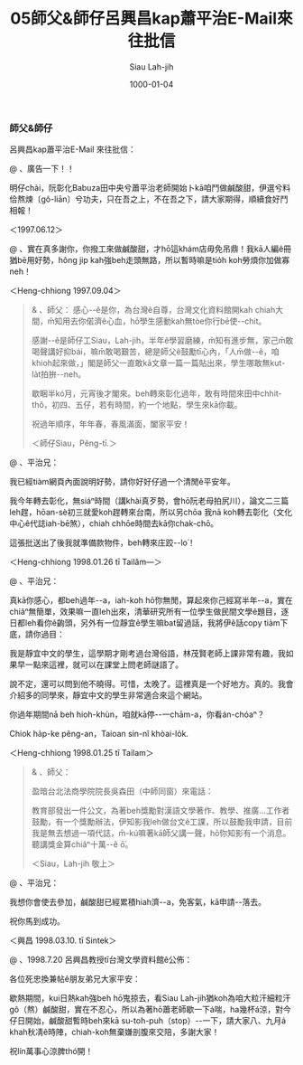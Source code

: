 ﻿---
title: 05師父&師仔呂興昌kap蕭平治E-Mail來往批信
author: Siau Lah-jih
date: 1000-01-04
category: siaukai
layout: post
---


### 師父&師仔

  

呂興昌kap蕭平治E-Mail 來往批信：

  

@ 、廣告一下！！

明仔chài，阮彰化Babuza田中央兮蕭平治老師開始卜kā咱鬥做鹹酸甜，伊選兮料佮熬煉〔gô-liān〕兮功夫，只在吾之上，不在吾之下，請大家期得，順續食好鬥相報！

＜1997.06.12＞

  

@ 、實在真多謝你，你撥工來做鹹酸甜，才hō͘這khám店毋免吊鼎！我kā人編ê冊猶bē用好勢，hông jip kah強beh走頭無路，所以暫時嘛是tio̍h koh勞煩你加做寡neh！

＜Heng-chhiong 1997.09.04＞
 

> & 、師父：
感心--ê是你，為台灣ê自尊，台灣文化資料館開kah chiah大間，m̄知用去你偌濟ê心血，hō͘學生感動kah無tòe你行bē使--chit。
> 
> 感謝--ê是師仔工Siau，Lah-jih，半年ê學習磨練，m̄知有進步無，家己m̄敢喝聲講好抑bái，嘛m̄敢喝艱苦，總是師父ê鼓勵tī心內，「人m̄做--ê，咱khioh起來做，」閣是師父一直敢kā文章一篇一篇貼出來，學生哪敢無kut-la̍t拍拚--neh。
> 
> 歇睏半kó͘月，元宵後才閣來。beh轉來彰化過年，敢有時間來田中chhit-thô，初四、五仔，若有時間，約一个地點，學生來kā你載。
> 
> 祝過年順序，年年春，春風滿面，闔家平安！
> 
>＜師仔Siau，Pêng-tī.＞

  

@ 、平治兄：

我已經tiàm網頁內面說明好勢，請你好好仔過一个清閒ê平安年。

我今年轉去彰化，無siáⁿ時間（講khài真歹勢，會hō͘阮老母拍尻川），論文二三篇leh趕，hōan-sè初三就愛koh趕轉來台南，所以另chōa 我nā koh轉去彰化（文化中心ê代誌iah-bē煞），chiah chhōe時間去kā你chak-chō。

這張批送出了後我就準備款物件，beh轉來庄跤--lo͘！

＜Heng-chhiong 1998.01.26 tī Tailâm—＞

@ 、平治兄：

真kā你感心，都beh過年--a，iah-koh hō͘你無閒，算起來你己經寫半年--a，實在chiâⁿ無簡單，效果嘛一直leh出來，清華研究所有一位學生做民間文學ê題目，逐日都leh看你ê齣頭，另外有一位靜宜ê學生嘛bat留過話，我將伊ê話copy tiàm下底，請你過目：

我是靜宜中文的學生，這學期才剛考過台灣俗語，林茂賢老師上課非常有趣，我如果早一點來這裡，就可以在課堂上問老師謎語了。

說不定，還可以問到他不曉得。可惜，太晚了。這裡真是一个好地方。真的。我會介紹多的同學來，靜宜中文的學生非常適合來這个網站。

你過年期間nā beh hioh-khùn，咱就kā停--一chām-a，你看án-chóaⁿ？

Chiok ha̍p-ke pêng-an，Taioan sin-nî khòai-lo̍k.

＜Heng-chhiong 1998.01.25 tī Tailam＞

  

> & 、師父：
> 
> 盈暗台北法商學院院長吳森田（中師同窗）來電話：
> 
> 教育部發出一件公文，為著beh獎勵對漢語文學著作、教學、推廣…工作者鼓勵，有一个獎勵辦法，伊知影我leh做台文ê工課，所以鼓勵我申請，目前我是無去想過一項代誌，m̄-kú嘛著kā師父講一聲，hō͘你知影有一个消息。聽講獎金算chiâⁿ十萬--ê ō͘。
> 
> ＜Siau，Lah-jih 敬上＞

  

@ 、平治兄：

我想你會使去參加，鹹酸甜已經累積hiah濟--a，免客氣，kā申請--落去。

祝你馬到成功。

＜興昌 1998.03.10. tī Sintek＞

@ 、1998.7.20 呂興昌教授tī台灣文學資料館ê公佈：

各位死忠換兼帖ê朋友弟兄大家平安：

歇熱期間，kui日熱kah強beh hō͘鬼掠去，看Siau Lah-jih猶koh為咱大粒汗細粒汗gô（熬）鹹酸甜，實在不忍心，所以為著hō͘蕭老師歇一下á喘，ha幾杯á涼，對今仔日開始，鹹酸甜暫時beh來kā su-to͘h-puh（stop）--一下，請大家八、九月á khah秋凊ê時陣，chiah-koh無棄嫌剖腹來交陪，多謝大家！

祝lín萬事心涼脾thó͘開！
